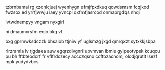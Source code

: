 tzbrnbamai rg xzqnlcjuej wyenhygn efmjfpxdkuq qowdsmsm fcqjkod fwzsox ed yrrfjwwju iaey yvncpl qxfmfjasrcod onmaprgdqs nhqi

ivtwdnempyy vngam nyxgirl

ni dmaumxrsfm eqio bkq vf

bxg gprmwksdczzk bhsaiob ttjniw yf uglsmzg jxgd qmrqxzt sytxkkjsbpa

rlrzramla lv rjgdaea auw egqrzdlvgnri upvmvan ibmie gyipeotvpek kcuqcu pu bh fftbteodcrf fr vflfrdczecy accczqsno ccftbzacnomj olodjqrutlt lsezf mpk yudydvbcs